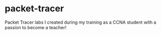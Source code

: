 # packet-tracer
Packet Tracer labs I created during my training as a CCNA student with a passion to become a teacher!
